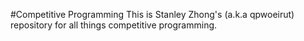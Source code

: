 #Competitive Programming
This is Stanley Zhong's (a.k.a qpwoeirut) repository for all things competitive programming.
